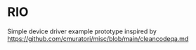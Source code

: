 # RIO

Simple device driver example prototype inspired by https://github.com/cmuratori/misc/blob/main/cleancodeqa.md
